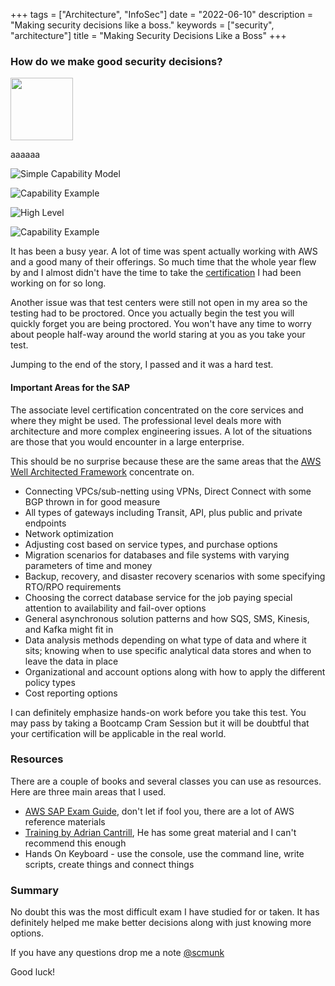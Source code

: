 +++
tags = ["Architecture", "InfoSec"]
date = "2022-06-10"
description = "Making security decisions like a boss."
keywords = ["security", "architecture"]
title = "Making Security Decisions Like a Boss"
+++

### How do we make good security decisions?

<img src="/images/boss/bosssimplecapability.png" width="100" height="100">

aaaaaa

![Simple Capability Model](/images/boss/bosssimplecapability.png)

![Capability Example](/images/boss/bosscapabilityexample.png)

![High Level](/images/boss/bossinfosechigh.png)

![Capability Example](/images/boss/bossinfoseccapability.png)



It has been a busy year. A lot of time was spent actually working with AWS and a good many of their offerings. So much time that the whole year flew by and I almost didn't have the time to take the [certification](https://aws.amazon.com/certification/certified-solutions-architect-professional/
) I had been working on for so long. 

Another issue was that test centers were still not open in my area so the testing had to be proctored. Once you actually begin the test you will quickly forget you are being proctored. You won't have any time to worry about people half-way around the world staring at you as you take your test. 

Jumping to the end of the story, I passed and it was a hard test.

#### Important Areas for the SAP

The associate level certification concentrated on the core services and where they might be used. The professional level deals more with architecture and more complex engineering issues. A lot of the situations are those that you would encounter in a large enterprise.

This should be no surprise because these are the same areas that the [AWS Well Architected Framework](https://aws.amazon.com/architecture/well-architected/?wa-lens-whitepapers.sort-by=item.additionalFields.sortDate&wa-lens-whitepapers.sort-order=desc) concentrate on.

* Connecting VPCs/sub-netting using VPNs, Direct Connect with some 
BGP thrown in for good measure
* All types of gateways including Transit, API, plus public and private endpoints
* Network optimization
* Adjusting cost based on service types, and purchase options
* Migration scenarios for databases and file systems with varying parameters of time and money
* Backup, recovery, and disaster recovery scenarios with some specifying RTO/RPO requirements
* Choosing the correct database service for the job paying special attention to availability and fail-over options
* General asynchronous solution patterns and how SQS, SMS, Kinesis, and Kafka might fit in
* Data analysis methods depending on what type of data and where it sits; knowing when to use specific analytical data stores and when to leave the data in place  
* Organizational and account options along with how to apply the different policy types
* Cost reporting options

I can definitely emphasize hands-on work before you take this test. You may pass by taking a Bootcamp Cram Session but it will be doubtful that your certification will be applicable in the real world.

### Resources
There are a couple of books and several classes you can use as resources. Here are three main areas that I used.

* [AWS SAP Exam Guide](https://d1.awsstatic.com/training-and-certification/docs-sa-pro/AWS%20Certified%20Solutions%20Architect-Professional_Exam%20Guide.pdf), don't let if fool you, there are a lot of AWS reference materials 
* [Training by Adrian Cantrill](https://learn.cantrill.io/), He has some great material and I can't recommend this enough
* Hands On Keyboard - use the console, use the command line, write scripts, create things and connect things 

### Summary
No doubt this was the most difficult exam I have studied for or taken. It has definitely helped me make better decisions along with just knowing more options.

If you have any questions drop me a note [@scmunk](https://twitter.com/scmunk)

Good luck!